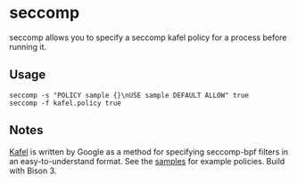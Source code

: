 seccomp
==========

seccomp allows you to specify a seccomp kafel policy for a process
before running it.

Usage
-----

    seccomp -s "POLICY sample {}\nUSE sample DEFAULT ALLOW" true 
    seccomp -f kafel.policy true 

Notes
-----

[Kafel](https://github.com/google/kafel) is written by Google as a
method for specifying seccomp-bpf filters in an easy-to-understand
format.  See the [samples](https://github.com/google/kafel/tree/master/samples) for example policies.  Build with Bison 3.
